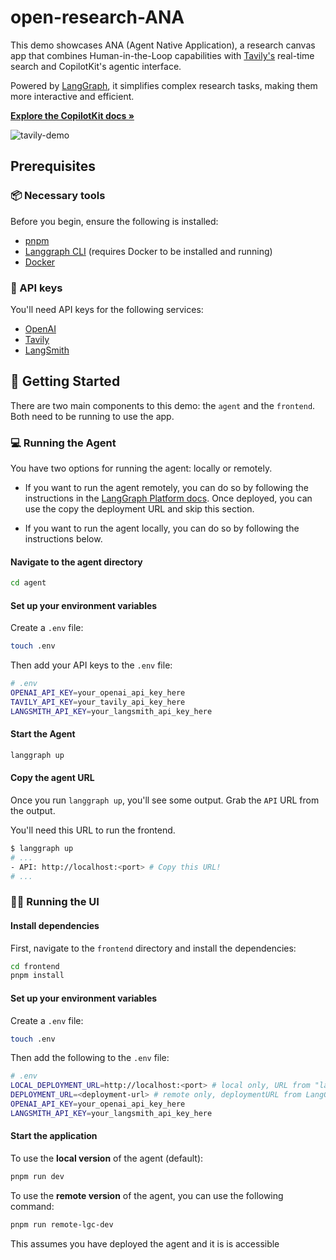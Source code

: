 # open-research-ANA

This demo showcases ANA (Agent Native Application), a research canvas app that combines Human-in-the-Loop capabilities with [Tavily's](https://tavily.com/) real-time search and CopilotKit's agentic interface. 

Powered by [LangGraph](https://www.langchain.com/langgraph), it simplifies complex research tasks, making them more interactive and efficient.

<p align="left">
   <a href="https://docs.copilotkit.ai/coagents" rel="dofollow">
      <strong>Explore the CopilotKit docs »</strong>
   </a>
</p>

![tavily-demo](https://github.com/user-attachments/assets/70c7db1b-de5b-4fb2-b447-09a3a1b78d73)

## Prerequisites

### 📦 Necessary tools
Before you begin, ensure the following is installed:

- [pnpm](https://pnpm.io/installation)
- [Langgraph CLI](https://langchain-ai.github.io/langgraph/cloud/reference/cli/) (requires Docker to be installed and running)
- [Docker](https://docs.docker.com/get-docker/)

### 🔑 API keys

You'll need API keys for the following services:

- [OpenAI](https://platform.openai.com/api-keys)
- [Tavily](https://tavily.com/#pricing)
- [LangSmith](https://docs.smith.langchain.com/administration/how_to_guides/organization_management/create_account_api_key)

## 🚀 Getting Started

There are two main components to this demo: the `agent` and the `frontend`. Both need to be running to use the app.

### 💻 Running the Agent

You have two options for running the agent: locally or remotely.

- If you want to run the agent remotely, you can do so by following the instructions in the [LangGraph Platform docs](https://langchain-ai.github.io/langgraph/cloud/deployment/cloud/). Once deployed, you can use the copy the deployment URL and skip this section.

- If you want to run the agent locally, you can do so by following the instructions below.

#### Navigate to the agent directory

   ```bash
   cd agent
   ```

#### Set up your environment variables

Create a `.env` file:

   ```bash
   touch .env
   ```

Then add your API keys to the `.env` file:

   ```bash
   # .env
   OPENAI_API_KEY=your_openai_api_key_here
   TAVILY_API_KEY=your_tavily_api_key_here
   LANGSMITH_API_KEY=your_langsmith_api_key_here
   ```

#### Start the Agent

   ```bash
   langgraph up
   ```

#### Copy the agent URL

Once you run `langgraph up`, you'll see some output. Grab the `API` URL from the output. 

You'll need this URL to run the frontend.

   ```bash
   $ langgraph up
   # ...    
   - API: http://localhost:<port> # Copy this URL!
   # ...
   ```

### 👨‍💻 Running the UI

#### Install dependencies

First, navigate to the `frontend` directory and install the dependencies:

   ```bash
   cd frontend
   pnpm install
   ```

#### Set up your environment variables

Create a `.env` file:

   ```bash
   touch .env
   ```

Then add the following to the `.env` file:

   ```bash
   # .env
   LOCAL_DEPLOYMENT_URL=http://localhost:<port> # local only, URL from "langgraph up"
   DEPLOYMENT_URL=<deployment-url> # remote only, deploymentURL from LangGraph Platform
   OPENAI_API_KEY=your_openai_api_key_here
   LANGSMITH_API_KEY=your_langsmith_api_key_here
   ```

#### Start the application

To use the **local version** of the agent (default):

   ```bash
   pnpm run dev
   ```


To use the **remote version** of the agent, you can use the following command:

   ```bash
   pnpm run remote-lgc-dev
   ```

This assumes you have deployed the agent and it is is accessible 